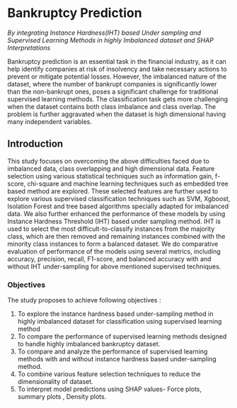 # Bankruptcy Prediction
 *By integrating Instance Hardness(IHT) based Under sampling and Supervised Learning Methods in highly Imbalanced dataset and SHAP Interpretations*

Bankruptcy prediction is an essential task in the financial industry, as it can help identify companies at risk of insolvency and take necessary actions to prevent or mitigate potential losses. However, the imbalanced nature of the dataset, where the number of bankrupt companies is significantly lower than the non-bankrupt ones, poses a significant challenge for traditional supervised learning methods. The classification task gets more challenging when the dataset contains both class imbalance and class overlap. The problem is further aggravated when the dataset is high dimensional having many independent variables.

## Introduction
This study focuses on overcoming the above difficulties faced due to imbalanced data, class overlapping and high dimensional data. Feature selection using various statistical techniques such as information gain, f-score, chi-square and machine learning techniques such as embedded tree based method are explored. These selected features are further used to explore various supervised classification techniques such as SVM, Xgboost, Isolation Forest and tree based algorithms specially adapted for imbalanced data. We also further enhanced the performance of these models by using Instance Hardness Threshold (IHT) based under sampling method. IHT is used to select the most difficult-to-classify instances from the majority class, which are then removed and remaining instances combined with the minority class instances to form a balanced dataset. We do comparative evaluation of performance of the models using several metrics, including accuracy, precision, recall, F1-score, and balanced accuracy with and without IHT under-sampling for above mentioned supervised techniques.

### **Objectives**

The study proposes to achieve following objectives :
1.	To explore the instance hardness based under-sampling method in highly imbalanced dataset for classification using supervised learning method
2.	To compare the performance of supervised learning methods designed to handle highly imbalanced bankruptcy dataset.
3.	To compare and analyze the performance of supervised learning methods with and without instance hardness based under-sampling method.
4.	To combine various feature selection techniques to reduce the dimensionality of dataset.
5. To interpret model predictions using SHAP values- Force plots, summary plots , Density plots.
